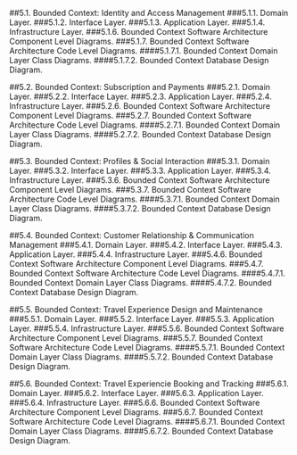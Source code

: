 ##5.1. Bounded Context: Identity and Access Management
###5.1.1. Domain Layer.
###5.1.2. Interface Layer.
###5.1.3. Application Layer.
###5.1.4. Infrastructure Layer.
###5.1.6. Bounded Context Software Architecture Component Level Diagrams.
###5.1.7. Bounded Context Software Architecture Code Level Diagrams.
####5.1.7.1. Bounded Context Domain Layer Class Diagrams.
####5.1.7.2. Bounded Context Database Design Diagram.

##5.2. Bounded Context: Subscription and Payments
###5.2.1. Domain Layer.
###5.2.2. Interface Layer.
###5.2.3. Application Layer.
###5.2.4. Infrastructure Layer.
###5.2.6. Bounded Context Software Architecture Component Level Diagrams.
###5.2.7. Bounded Context Software Architecture Code Level Diagrams.
####5.2.7.1. Bounded Context Domain Layer Class Diagrams.
####5.2.7.2. Bounded Context Database Design Diagram.

##5.3. Bounded Context: Profiles & Social Interaction
###5.3.1. Domain Layer.
###5.3.2. Interface Layer.
###5.3.3. Application Layer.
###5.3.4. Infrastructure Layer.
###5.3.6. Bounded Context Software Architecture Component Level Diagrams.
###5.3.7. Bounded Context Software Architecture Code Level Diagrams.
####5.3.7.1. Bounded Context Domain Layer Class Diagrams.
####5.3.7.2. Bounded Context Database Design Diagram.

##5.4. Bounded Context: Customer Relationship & Communication Management
###5.4.1. Domain Layer.
###5.4.2. Interface Layer.
###5.4.3. Application Layer.
###5.4.4. Infrastructure Layer.
###5.4.6. Bounded Context Software Architecture Component Level Diagrams.
###5.4.7. Bounded Context Software Architecture Code Level Diagrams.
####5.4.7.1. Bounded Context Domain Layer Class Diagrams.
####5.4.7.2. Bounded Context Database Design Diagram.


##5.5. Bounded Context: Travel Experience Design and Maintenance
###5.5.1. Domain Layer.
###5.5.2. Interface Layer.
###5.5.3. Application Layer.
###5.5.4. Infrastructure Layer.
###5.5.6. Bounded Context Software Architecture Component Level Diagrams.
###5.5.7. Bounded Context Software Architecture Code Level Diagrams.
####5.5.7.1. Bounded Context Domain Layer Class Diagrams.
####5.5.7.2. Bounded Context Database Design Diagram.

##5.6. Bounded Context: Travel Experiencie Booking and Tracking
###5.6.1. Domain Layer.
###5.6.2. Interface Layer.
###5.6.3. Application Layer.
###5.6.4. Infrastructure Layer.
###5.6.6. Bounded Context Software Architecture Component Level Diagrams.
###5.6.7. Bounded Context Software Architecture Code Level Diagrams.
####5.6.7.1. Bounded Context Domain Layer Class Diagrams.
####5.6.7.2. Bounded Context Database Design Diagram.